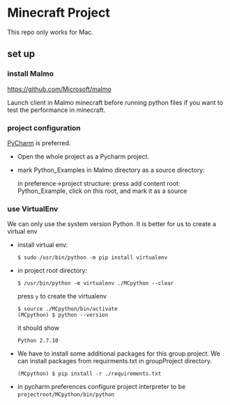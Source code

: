 # Minecraft Project

This repo only works for Mac.
## set up
### install Malmo

https://github.com/Microsoft/malmo

Launch client in Malmo minecraft before running python files if you want to test the performance in minecraft. 


### project configuration

[PyCharm](https://www.jetbrains.com/pycharm/) is preferred.

- Open the whole project as a Pycharm project.

- mark Python_Examples in Malmo directory as a source directory: 

   in preference->project structure: press add content root: Python_Example, click on this root, and mark it as a source 

### use VirtualEnv
We can only use the system version Python. It is better for us to create a virtual env  
- install virtual env:
    ```
    $ sudo /usr/bin/python -m pip install virtualenv  
    ```
- in project root directory:
    ```
    $ /usr/bin/python -m virtualenv ./MCpython --clear 

    ```
    press  `y` to create the virtualenv  
    ```
    $ source ./MCpython/bin/activate
    (MCpython) $ python --version

    ```
    it should show 
    ```
    Python 2.7.10
    ```
- We have to install some additional packages for this group project.
  We can install packages from requirments.txt in groupProject directory.
    ```
    (MCpython) $ pip install -r ./requirements.txt
    ```
- in pycharm preferences configure project interpreter
    to be `projectroot/MCpython/bin/python`
